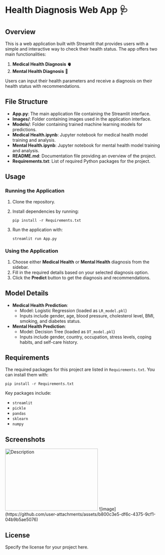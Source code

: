Health Diagnosis Web App 🩺
===========================

Overview
--------

This is a web application built with Streamlit that provides users with a simple and interactive way to check their health status. The app offers two main functionalities:

1.  **Medical Health Diagnosis** 🫀
2.  **Mental Health Diagnosis** 🧠

Users can input their health parameters and receive a diagnosis on their health status with recommendations.

File Structure
--------------

-   **App.py**: The main application file containing the Streamlit interface.
-   **Images/**: Folder containing images used in the application interface.
-   **Models/**: Folder containing trained machine learning models for predictions.
-   **Medical Health.ipynb**: Jupyter notebook for medical health model training and analysis.
-   **Mental Health.ipynb**: Jupyter notebook for mental health model training and analysis.
-   **README.md**: Documentation file providing an overview of the project.
-   **Requirements.txt**: List of required Python packages for the project.

Usage
-----

### Running the Application

1.  Clone the repository.
2.  Install dependencies by running:

    ```
    pip install -r Requirements.txt
    ```

4.  Run the application with:

    ```
    streamlit run App.py
    ```

### Using the Application

1.  Choose either **Medical Health** or **Mental Health** diagnosis from the sidebar.
2.  Fill in the required details based on your selected diagnosis option.
3.  Click the **Predict** button to get the diagnosis and recommendations.

Model Details
-------------

-   **Medical Health Prediction**:
    -   Model: Logistic Regression (loaded as `LR_model.pkl`)
    -   Inputs include gender, age, blood pressure, cholesterol level, BMI, smoking, and diabetes status.
-   **Mental Health Prediction**:
    -   Model: Decision Tree (loaded as `DT_model.pkl`)
    -   Inputs include gender, country, occupation, stress levels, coping habits, and self-care history.

Requirements
------------

The required packages for this project are listed in `Requirements.txt`. You can install them with:


```
pip install -r Requirements.txt
```

Key packages include:

-   `streamlit`
-   `pickle`
-   `pandas`
-   `sklearn`
-   `numpy`

Screenshots
-----------

<img src="https://github.com/user-attachments/assets/b800c3e5-df6c-4375-9cf1-04b9b5ae5076" alt="Description" width="300" height="200">
![image](https://github.com/user-attachments/assets/b800c3e5-df6c-4375-9cf1-04b9b5ae5076)



License
-------

Specify the license for your project here.
